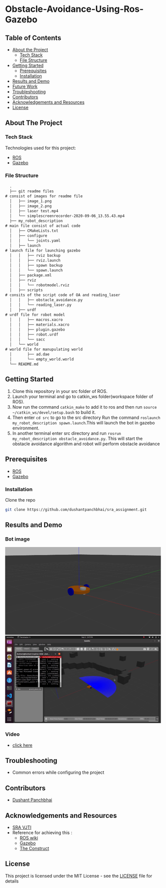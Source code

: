 # Obstacle-Avoidance-Using-Ros-Gazebo

## Table of Contents

* [About the Project](#about-the-project)
  * [Tech Stack](#tech-stack)
  * [File Structure](#file-structure)
* [Getting Started](#getting-started)
  * [Prerequisites](#prerequisites)
  * [Installation](#installation)
* [Results and Demo](#results-and-demo)
* [Future Work](#future-work)
* [Troubleshooting](#troubleshooting)
* [Contributors](#contributors)
* [Acknowledgements and Resources](#acknowledgements-and-resources)
* [License](#license)

## About The Project

### Tech Stack
Technologies used for this project:
* [ROS](https://www.ros.org/)  
* [Gazebo](http://gazebosim.org/)  

### File Structure
      .
      ├── git readme files                                                           # consist of images for readme file
      │   ├── image_1.png
      │   ├── image_2.png
      │   ├── laser test.mp4
      │   └── simplescreenrecorder-2020-09-06_13.55.43.mp4                          
      ├── my_robot_description                                                       # main file consist of actual code
      │   ├── CMakeLists.txt                                                            
      │   ├── configure                                                              
      │   │   └── joints.yaml                                                          
      │   ├── launch                                                                 # launch file for launching gazebo
      │   │   ├── rviz backup                                                        
      │   │   ├── rviz.launch
      │   │   ├── spawn backup
      │   │   └── spawn.launch
      │   ├── package.xml
      │   ├── rviz
      │   │   └── robotmodel.rviz                                          
      │   ├── scripts                                                                 # consits of the script code of OA and reading_laser
      │   │   ├── obstacle_avoidance.py                                                
      │   │   └── reading_laser.py                                                        
      │   ├── urdf                                                                    # urdf file for robot model
      │   │   ├── macros.xacro                                                                   
      │   │   ├── materials.xacro                                                              
      │   │   ├── plugin.gazebo                                                               
      │   │   ├── robot.urdf                                                                 
      │   │   └── sacc                                                                       
      │   └── world                                                                   # world file for manupulating world
      │       ├── ad.dae
      │       └── empty_world.world
      └── README.md



## Getting Started
1. Clone this repository in your src folder of ROS.
2. Launch your terminal and go to catkin_ws folder(workspace folder of ROS).
3. Now run the command `catkin_make` to add it to ros and then run `source ~/catkin_ws/devel/setup.bash` to build it.
4. Then enter `cd src` to go to the src directory Run the command `roslaunch my_robot_description spawn.launch`.This will launch the bot in gazebo environment.  
3. In another terminal enter src directory and run `rosrun my_robot_description obstacle_avoidance.py`. This will start the obstacle avoidance algorithm and robot will perform obstacle avoidance

## Prerequisites  
* [ROS](http://wiki.ros.org/kinetic)  
* [Gazebo](http://wiki.ros.org/gazebo_ros_pkgs)

### Installation
Clone the repo
```sh
git clone https://github.com/dushantpanchbhai/sra_assignment.git
```
## Results and Demo
### Bot image
![](/git_readme_files/image_1.png)
![](/git_readme_files/image_2.png)
### Video
* [click here](https://youtu.be/FrSkhQ49nTs)

## Troubleshooting
* Common errors while configuring the project

## Contributors
* [Dushant Panchbhai](https://github.com/dushantpanchbhai)

## Acknowledgements and Resources
* [SRA VJTI](https://github.com/SRA-VJTI)
* Reference for achieving this :
   * [ROS wiki](http://wiki.ros.org/ROS/Tutorials)
   * [Gazebo](http://gazebosim.org/tutorials)
   * [The Construct](https://www.theconstructsim.com/ros-projects-exploring-ros-using-2-wheeled-robot-part-1)

## License

This project is licensed under the MIT License - see the [LICENSE](LICENSE) file for details
